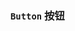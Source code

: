 ### `Button` 按钮

<ClientOnly>
<template>
  <ShowComponent></ShowComponent>
</template>
</ClientOnly>
